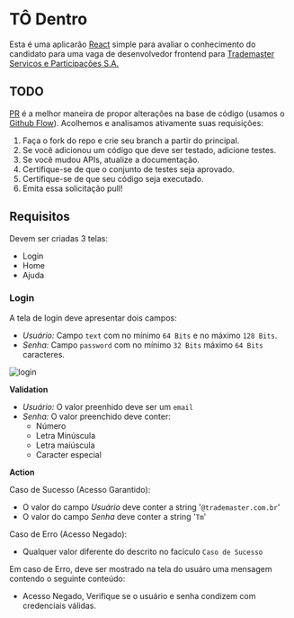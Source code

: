 # TÔ Dentro

Esta é uma aplicarão [React](https://reactjs.org/) simple para avaliar o conhecimento do candidato para uma vaga de desenvolvedor frontend para [Trademaster Servicos e Participações S.A.](https://www.trademaster.com.br/) 

## TODO
[PR](https://docs.github.com/pt/free-pro-team@latest/github/collaborating-with-issues-and-pull-requests/about-pull-requests) é a melhor maneira de propor alterações na base de código (usamos o [Github Flow](https://guides.github.com/introduction/flow/index.html)). Acolhemos e analisamos ativamente suas requisições:

1. Faça o fork do repo e crie seu branch a partir do principal.
2. Se você adicionou um código que deve ser testado, adicione testes.
3. Se você mudou APIs, atualize a documentação.
4. Certifique-se de que o conjunto de testes seja aprovado.
5. Certifique-se de que seu código seja executado.
6. Emita essa solicitação pull!

## Requisitos

Devem ser criadas 3 telas:
- Login
- Home
- Ajuda

### Login

A tela de login deve apresentar dois campos:
- _Usuário:_ Campo `text` com no mínimo `64 Bits` e no máximo `128 Bits`.  
- _Senha:_ Campo `password` com no mínimo `32 Bits` máximo `64 Bits` caracteres.

![login](https://github.com/trademasterbr/test-react/raw/main/wireframe/login.png)


__Validation__
- _Usuário:_  O valor preenhido deve ser um `email`  
- _Senha:_ O valor preenchido deve conter:
    - Número
    - Letra Minúscula
    - Letra maiúscula
    - Caracter especial

__Action__

Caso de Sucesso (Acesso Garantido):
- O valor do campo _Usuário_ deve conter a string '`@trademaster.com.br`'
- O valor do campo _Senha_ deve conter a string '`Tm`'

Caso de Erro (Acesso Negado):
- Qualquer valor diferente do descrito no facículo `Caso de Sucesso`

Em caso de Erro, deve ser mostrado na tela do usuáro uma mensagem contendo o seguinte conteúdo:
- Acesso Negado, Verifique se o usuário e senha condizem com credenciais válidas.


